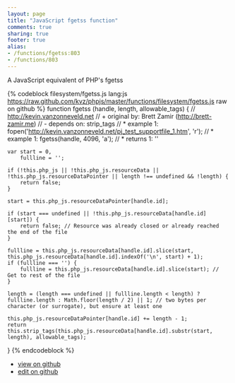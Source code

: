 ```yaml
---
layout: page
title: "JavaScript fgetss function"
comments: true
sharing: true
footer: true
alias:
- /functions/fgetss:803
- /functions/803
---
```

A JavaScript equivalent of PHP's fgetss

{% codeblock filesystem/fgetss.js lang:js https://raw.github.com/kvz/phpjs/master/functions/filesystem/fgetss.js raw on github %}
function fgetss (handle, length, allowable_tags) {
    // http://kevin.vanzonneveld.net
    // +   original by: Brett Zamir (http://brett-zamir.me)
    // -    depends on: strip_tags
    // *     example 1: fopen('http://kevin.vanzonneveld.net/pj_test_supportfile_1.htm', 'r');
    // *     example 1: fgetss(handle, 4096, 'a');
    // *     returns 1: ''

    var start = 0,
        fullline = '';

    if (!this.php_js || !this.php_js.resourceData || !this.php_js.resourceDataPointer || length !== undefined && !length) {
        return false;
    }

    start = this.php_js.resourceDataPointer[handle.id];

    if (start === undefined || !this.php_js.resourceData[handle.id][start]) {
        return false; // Resource was already closed or already reached the end of the file
    }

    fullline = this.php_js.resourceData[handle.id].slice(start, this.php_js.resourceData[handle.id].indexOf('\n', start) + 1);
    if (fullline === '') {
        fullline = this.php_js.resourceData[handle.id].slice(start); // Get to rest of the file
    }

    length = (length === undefined || fullline.length < length) ? fullline.length : Math.floor(length / 2) || 1; // two bytes per character (or surrogate), but ensure at least one

    this.php_js.resourceDataPointer[handle.id] += length - 1;
    return this.strip_tags(this.php_js.resourceData[handle.id].substr(start, length), allowable_tags);
}
{% endcodeblock %}

 - [view on github](https://github.com/kvz/phpjs/blob/master/functions/filesystem/fgetss.js)
 - [edit on github](https://github.com/kvz/phpjs/edit/master/functions/filesystem/fgetss.js)
